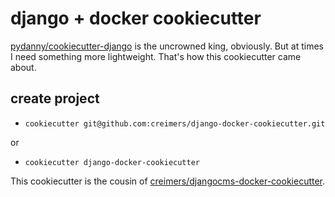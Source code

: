 # django + docker cookiecutter

[pydanny/cookiecutter-django](https://github.com/pydanny/cookiecutter-django) is the uncrowned king, obviously. But at times I need something more lightweight. That's how this cookiecutter came about.

## create project

- `cookiecutter git@github.com:creimers/django-docker-cookiecutter.git`

or

- `cookiecutter django-docker-cookiecutter`

This cookiecutter is the cousin of [creimers/djangocms-docker-cookiecutter](https://github.com/creimers/djangocms-docker-cookiecutter).

